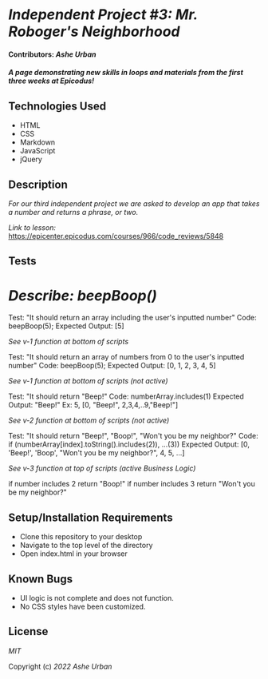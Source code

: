 # _Independent Project #3: Mr. Roboger's Neighborhood_

#### Contributors: _**Ashe Urban**_

#### _A page demonstrating new skills in loops and materials from the first three weeks at Epicodus!_


## Technologies Used

* HTML
* CSS 
* Markdown
* JavaScript
* jQuery

## Description

_For our third independent project we are asked to develop an app that takes a number and returns a phrase, or two._

_Link to lesson:_ https://epicenter.epicodus.com/courses/966/code_reviews/5848

## Tests
# _Describe: beepBoop()_

Test: "It should return an array including the user's inputted number"
Code: beepBoop(5);
Expected Output: [5]

_See v-1 function at bottom of scripts_

Test: "It should return an array of numbers from 0 to the user's inputted number"
Code: beepBoop(5);
Expected Output: [0, 1, 2, 3, 4, 5]

_See v-1 function at bottom of scripts (not active)_

Test: "It should return "Beep!"
Code: numberArray.includes(1)
Expected Output: "Beep!"
Ex: 5, [0, "Beep!", 2,3,4,..9,"Beep!"]

_See v-2 function at bottom of scripts (not active)_

Test: "It should return "Beep!", "Boop!", "Won't you be my neighbor?"
Code: if (numberArray[index].toString().includes(2)), ...(3))
Expected Output: [0, 'Beep!', 'Boop', "Won't you be my neighbor?", 4, 5, ...]

_See v-3 function at top of scripts (active Business Logic)_

if number includes 2 return "Boop!"
if number includes 3 return "Won't you be my neighbor?"

## Setup/Installation Requirements

* Clone this repository to your desktop
* Navigate to the top level of the directory
* Open index.html in your browser

## Known Bugs

* UI logic is not complete and does not function.
* No CSS styles have been customized.

## License

_MIT_

Copyright (c) _2022_ _Ashe Urban_